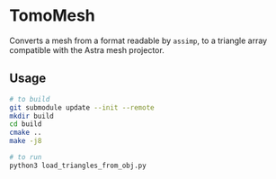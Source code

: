 # TomoMesh

Converts a mesh from a format readable by `assimp`, to a triangle array
compatible with the Astra mesh projector.

## Usage

```bash
# to build
git submodule update --init --remote
mkdir build
cd build
cmake ..
make -j8

# to run
python3 load_triangles_from_obj.py
```

